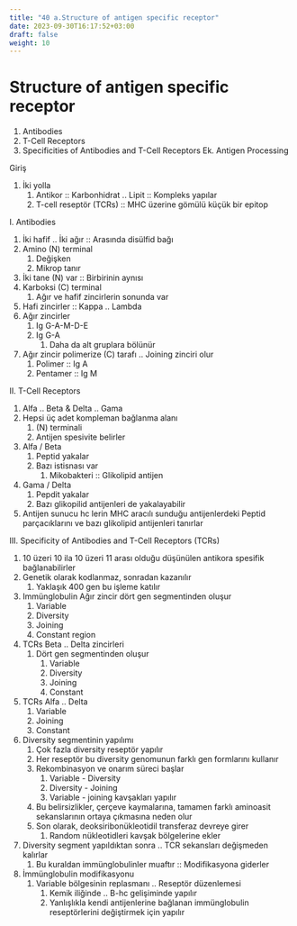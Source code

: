 ```yaml
---
title: "40 a.Structure of antigen specific receptor"
date: 2023-09-30T16:17:52+03:00
draft: false
weight: 10
---
```

# Structure of antigen specific receptor
1. Antibodies
2. T-Cell Receptors
3. Specificities of Antibodies and T-Cell Receptors
Ek. Antigen Processing

Giriş
1. İki yolla
   1. Antikor :: Karbonhidrat .. Lipit :: Kompleks yapılar
   2. T-cell reseptör (TCRs) :: MHC üzerine gömülü küçük bir epitop

I. Antibodies

1. İki hafif .. İki ağır :: Arasında disülfid bağı
2. Amino (N) terminal
    1. Değişken
    2. Mikrop tanır
3. İki tane (N) var :: Birbirinin aynısı
4. Karboksi (C) terminal 
    1. Ağır ve hafif zincirlerin sonunda var
5. Hafi zincirler :: Kappa .. Lambda
6. Ağır zincirler
    1. Ig G-A-M-D-E
    2. Ig G-A
        1. Daha da alt gruplara bölünür
7. Ağır zincir polimerize (C) tarafı .. Joining zinciri olur
    1. Polimer :: Ig A
    2. Pentamer :: Ig M

II. T-Cell Receptors
1. Alfa .. Beta & Delta .. Gama
2. Hepsi üç adet kompleman bağlanma alanı
    1. (N) terminali
    2. Antijen spesivite belirler
3. Alfa / Beta
    1. Peptid yakalar
    2. Bazı istisnası var
        1. Mikobakteri :: Glikolipid antijen
4. Gama / Delta
    1. Pepdit yakalar
    2. Bazı glikopilid antijenleri de yakalayabilir
5. Antijen sunucu hc lerin MHC aracılı sunduğu antijenlerdeki Peptid parçacıklarını ve bazı glikolipid antijenleri tanırlar

III. Specificity of Antibodies and T-Cell Receptors (TCRs)
1. 10 üzeri 10 ila 10 üzeri 11 arası olduğu düşünülen antikora spesifik bağlanabilirler
2. Genetik olarak kodlanmaz, sonradan kazanılır
    1. Yaklaşık 400 gen bu işleme katılır
3. Immünglobulin Ağır zincir dört gen segmentinden oluşur
    1. Variable
    2. Diversity
    2. Joining
    3. Constant region
4. TCRs Beta .. Delta zincirleri
    1. Dört gen segmentinden oluşur
        1. Variable
        2. Diversity
        3. Joining
        4. Constant
5. TCRs Alfa .. Delta
    1. Variable
    2. Joining
    3. Constant
6. Diversity segmentinin yapılımı
    1. Çok fazla diversity reseptör yapılır
    2. Her reseptör bu diversity genomunun farklı gen formlarını kullanır
    3. Rekombinasyon ve onarım süreci başlar
        1. Variable - Diversity
        2. Diversity - Joining
        3. Variable - joining kavşakları yapılır
    4. Bu belirsizlikler, çerçeve kaymalarına, tamamen farklı aminoasit sekanslarının ortaya çıkmasına neden olur
    5. Son olarak, deoksiribonükleotidil transferaz devreye girer
        1. Random nükleotidleri kavşak bölgelerine ekler
7.  Diversity segment yapıldıktan sonra .. TCR sekansları değişmeden kalırlar
    1. Bu kuraldan immünglobulinler muaftır :: Modifikasyona giderler
8. İmmünglobulin modifikasyonu
    1. Variable bölgesinin replasmanı .. Reseptör düzenlemesi
        1. Kemik iliğinde .. B-hc gelişiminde yapılır
        2. Yanlışlıkla kendi antijenlerine bağlanan immünglobulin reseptörlerini değiştirmek için yapılır
